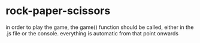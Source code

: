 # rock-paper-scissors

in order to play the game, the game() function should be called, either in the .js file or the console.
everything is automatic from that point onwards
